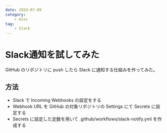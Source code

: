 ```yaml
---
date: 2024-07-09
category:
    - misc
tag:
    - Slack
---
```


# Slack通知を試してみた

GitHub のリポジトリに push したら Slack に通知する仕組みを作ってみた。

## 方法

- Slack で Incoming Webhooks の設定をする
- Webhook URL を GitHub の対象リポジトリの Settings にて Secrets に設定する
- Secrets に設定した定数を用いて .github/workflows/slack-notify.yml を作成する
